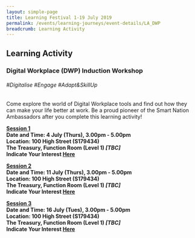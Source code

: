 ```yaml
---
layout: simple-page
title: Learning Festival 1-19 July 2019
permalink: /events/learning-journeys/event-details/LA_DWP
breadcrumb: Learning Activity
---
```


## Learning Activity
### Digital Workplace (DWP) Induction Workshop

###### _#Digitalise #Engage #Adapt&SkillUp_

Come explore the world of Digital Workplace tools and find out how they can make your life better at work. Be a proud pioneer of the Smart Nation Ambassadors after you complete this learning activity! 

<b><u>Session 1</u><br>
**Date and Time: 4 July (Thurs), 3.00pm - 5.00pm** <br>
**Location: 100 High Street (S179434) <br>The Treasury, Function Room (Level 1) _[TBC]_** <br>
**Indicate Your Interest [Here](https://www.eventbrite.sg/e/digital-workplace-dwp-induction-workshop-tickets-61979610684)** <br> 

<b><u>Session 2</u><br>
**Date and Time: 11 July (Thurs), 3.00pm - 5.00pm** <br>
**Location: 100 High Street (S179434) <br>The Treasury, Function Room (Level 1) _[TBC]_** <br>
**Indicate Your Interest [Here](https://www.eventbrite.sg/e/digital-workplace-dwp-induction-workshop-2nd-run-tickets-62077076206)** <br> 

<b><u>Session 3</u><br>
**Date and Time: 16 July (Tues), 3.00pm - 5.00pm** <br>
**Location: 100 High Street (S179434) <br>The Treasury, Function Room (Level 1) _[TBC]_** <br>
**Indicate Your Interest [Here](https://www.eventbrite.sg/e/digital-workplace-dwp-induction-workshop-3rd-run-tickets-62077091251)** <br> 

